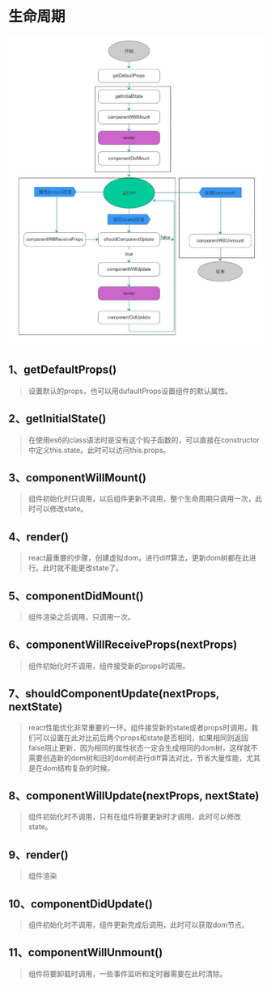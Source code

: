 # 生命周期

![运行图解](https://raw.githubusercontent.com/BKHole/docsify/master/images/react-lifetime.jpg)

## 1、getDefaultProps()

> 设置默认的props，也可以用dufaultProps设置组件的默认属性。

## 2、getInitialState()

> 在使用es6的class语法时是没有这个钩子函数的，可以直接在constructor中定义this.state。此时可以访问this.props。

## 3、componentWillMount()

> 组件初始化时只调用，以后组件更新不调用，整个生命周期只调用一次，此时可以修改state。

## 4、render()

> react最重要的步骤，创建虚拟dom，进行diff算法，更新dom树都在此进行。此时就不能更改state了。

## 5、componentDidMount()

> 组件渲染之后调用，只调用一次。

## 6、componentWillReceiveProps(nextProps)

> 组件初始化时不调用，组件接受新的props时调用。

## 7、shouldComponentUpdate(nextProps, nextState)

> react性能优化非常重要的一环。组件接受新的state或者props时调用，我们可以设置在此对比前后两个props和state是否相同，如果相同则返回false阻止更新，因为相同的属性状态一定会生成相同的dom树，这样就不需要创造新的dom树和旧的dom树进行diff算法对比，节省大量性能，尤其是在dom结构复杂的时候。

## 8、componentWillUpdate(nextProps, nextState)

> 组件初始化时不调用，只有在组件将要更新时才调用，此时可以修改state。

## 9、render()

> 组件渲染

## 10、componentDidUpdate()

> 组件初始化时不调用，组件更新完成后调用，此时可以获取dom节点。

## 11、componentWillUnmount()

> 组件将要卸载时调用，一些事件监听和定时器需要在此时清除。
